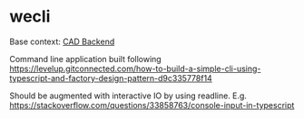 # wecli

Base context: [CAD Backend](https://docs.google.com/document/d/1HjHFWo6EZDV1vfE2gyRxnRd4K7gJ1DWXBBN11CdI9nQ/edit?usp=sharing)

Command line application built following 
https://levelup.gitconnected.com/how-to-build-a-simple-cli-using-typescript-and-factory-design-pattern-d9c335778f14

Should be augmented with interactive IO by using readline. E.g. https://stackoverflow.com/questions/33858763/console-input-in-typescript

